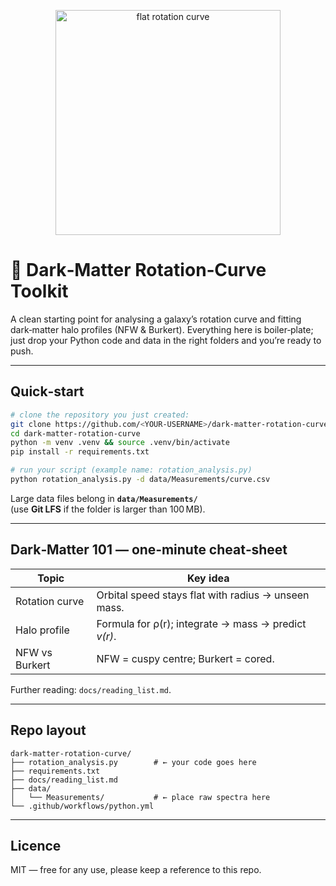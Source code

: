 <p align="center">
  <img width="360" src="https://raw.githubusercontent.com/gurdahari/dm-assets/main/flat_curve.svg" alt="flat rotation curve">
</p>

# 🌌  Dark‑Matter Rotation‑Curve Toolkit

A clean starting point for analysing a galaxy’s rotation curve and fitting dark‑matter
halo profiles (NFW & Burkert).  Everything here is boiler‑plate; just drop your
Python code and data in the right folders and you’re ready to push.

---

## Quick‑start

```bash
# clone the repository you just created:
git clone https://github.com/<YOUR-USERNAME>/dark-matter-rotation-curve.git
cd dark-matter-rotation-curve
python -m venv .venv && source .venv/bin/activate
pip install -r requirements.txt

# run your script (example name: rotation_analysis.py)
python rotation_analysis.py -d data/Measurements/curve.csv
```

Large data files belong in **`data/Measurements/`**  
(use **Git LFS** if the folder is larger than 100 MB).

---

## Dark‑Matter 101 — one‑minute cheat‑sheet

| Topic | Key idea |
|-------|----------|
| Rotation curve | Orbital speed stays flat with radius → unseen mass. |
| Halo profile   | Formula for ρ(r); integrate → mass → predict *v(r)*. |
| NFW vs Burkert | NFW = cuspy centre; Burkert = cored. |

Further reading: `docs/reading_list.md`.

---

## Repo layout

```
dark-matter-rotation-curve/
├── rotation_analysis.py        # ← your code goes here
├── requirements.txt
├── docs/reading_list.md
├── data/
│   └── Measurements/           # ← place raw spectra here
└── .github/workflows/python.yml
```

---

## Licence

MIT — free for any use, please keep a reference to this repo.
